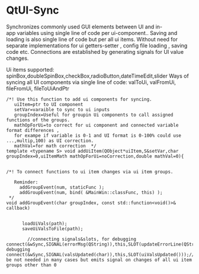 # QtUI-Sync
Synchronizes commonly used GUI elements between UI and in-app variables using single line of code per ui-component..
Saving and loading is also single line of code but per all ui items.
Without need for separate implementations for ui getters-setter , config file loading , saving code etc.
Connections are established by generating signals for UI value changes.

 Ui items supported:  spinBox,doubleSpinBox,checkBox,radioButton,dateTimeEdit,slider
 Ways of syncing all UI components via single line of code: valToUi, valFromUi,  fileFromUi,   fileToUiAndPtr


    /*! Use this function to add ui components for syncing.
       uiItem=ptr to UI component
       setVar=varaible to sync to ui inputs
       groupIndex=Useful for groupin Ui components to call assigned functions of the groups.
       mathOpForUi=to correct for ui component and connected variable format differences ,
       for exampe if variable is 0-1 and UI format is 0-100% could use ...,multip,100) as UI correction.
       mathVal=for math correction  */
    template <typename S> void addUiItem(QObject*uiItem,S&setVar,char groupIndex=0,uiItemMath mathOpForUi=noCorrection,double mathVal=0){
    

    /*! To connect functions to ui item changes via ui item groups.
      
       Reminder:
         addGroupEvent(num, staticFunc );
         addGroupEvent(num, bind( &MainWin::classFunc, this) );
     */
    void addGroupEvent(char groupIndex, const std::function<void()>& callback)
       

          loadUiVals(path);
          saveUiValsToFile(path);
         
            //connecting signals&slots, for debugging
    connect(&wSync,SIGNAL(errorMsg(QString)),this,SLOT(updateErrorLine(QString)));//for debugging
    connect(&wSync,SIGNAL(valsUpdated(char)),this,SLOT(uiValsUpdated()));//might be not needed in many cases but emits signal on changes of all ui item groups other than 0
   
